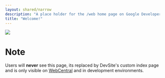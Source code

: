 ```yaml
---
layout: shared/narrow
description: "A place holder for the /web home page on Google Developers"
title: "Welcome!"
---
```


<div class="container clear">
  <picture>
    <source media="(max-width:399px)" srcset="{{site.WFBaseUrl}}/imgs/dgc-web-n1x.jpg, {{site.WFBaseUrl}}/imgs/dgc-web-w1x.jpg 2x">
    <source media="(min-width:400px)" srcset="{{site.WFBaseUrl}}/imgs/dgc-web-w1x.jpg, {{site.WFBaseUrl}}/imgs/dgc-web-w2x.jpg 2x">
    <img src="{{site.WFBaseUrl}}/imgs/dgc-web-w1x.jpg" id="heroImage">
  </picture>
</div>

<h1>Note</h1>
<p>
  Users will <b>never</b> see this page, its replaced by DevSite's custom
  index page and is only visible on
  <a href="{{site.WFAbsoluteUrl}}">WebCentral</a> and in 
  development environments.
</p>
